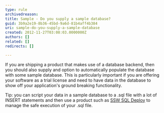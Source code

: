 ```yaml
---
type: rule
archivedreason: 
title: Sample - Do you supply a sample database?
guid: 3b9a2e19-8b36-45bd-9a6d-81b4aff4b384
uri: sample-do-you-supply-a-sample-database
created: 2012-11-27T03:08:03.0000000Z
authors: []
related: []
redirects: []

---
```



<p>If you are shipping a product that makes use of a database backend, then you should also supply and option to automatically populate the database with some sample database. This is particularly important if you are offering your software as a trial license and need to have data in the database to show off your application's ground breaking functionality.</p>
<p>Tip&#58; you can script your data in a sample database to a .sql file with a lot of INSERT statements and then use a product such as <a href="http&#58;//www.ssw.com.au/ssw/SQLDeploy">SSW SQL Deploy</a> to manage the safe execution of your .sql file.</p>
<br><excerpt class='endintro'></excerpt><br>



